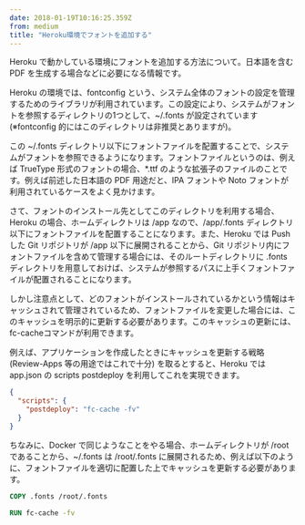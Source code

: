 ```yaml
---
date: 2018-01-19T10:16:25.359Z
from: medium
title: "Heroku環境でフォントを追加する"
---
```


Heroku で動かしている環境にフォントを追加する方法について。日本語を含む PDF を生成する場合などに必要になる情報です。

Heroku の環境では、fontconfig という、システム全体のフォントの設定を管理するためのライブラリが利用されています。この設定により、システムがフォントを参照するディレクトリの1つとして、~/.fonts が設定されています (※fontconfig 的にはこのディレクトリは非推奨とありますが)。

この ~/.fonts ディレクトリ以下にフォントファイルを配置することで、システムがフォントを参照できるようになります。フォントファイルというのは、例えば TrueType 形式のフォントの場合、\*.ttf のような拡張子のファイルのことです。例えば前述した日本語の PDF 用途だと、IPA フォントや Noto フォントが利用されているケースをよく見かけます。

さて、フォントのインストール先としてこのディレクトリを利用する場合、Heroku の場合、ホームディレクトリは /app なので、/app/.fonts ディレクトリ以下にフォントファイルを配置することになります。また、Heroku では Push した Git リポジトリが /app 以下に展開されることから、Git リポジトリ内にフォントファイルを含めて管理する場合には、そのルートディレクトリに .fonts ディレクトリを用意しておけば、システムが参照するパスに上手くフォントファイルが配置されることになります。

しかし注意点として、どのフォントがインストールされているかという情報はキャッシュされて管理されているため、フォントファイルを変更した場合には、このキャッシュを明示的に更新する必要があります。このキャッシュの更新には、fc-cacheコマンドが利用できます。

例えば、アプリケーションを作成したときにキャッシュを更新する戦略 (Review-Apps 等の用途ではこれで十分) を取るとすると、Heroku では app.json の scripts postdeploy を利用してこれを実現できます。

```json
{
  "scripts": {
    "postdeploy": "fc-cache -fv"
  }
}
```

ちなみに、Docker で同じようなことをやる場合、ホームディレクトリが /root であることから、~/.fonts は /root/.fonts に展開されるため、例えば以下のように、フォントファイルを適切に配置した上でキャッシュを更新する必要があります。

```dockerfile
COPY .fonts /root/.fonts

RUN fc-cache -fv
```

